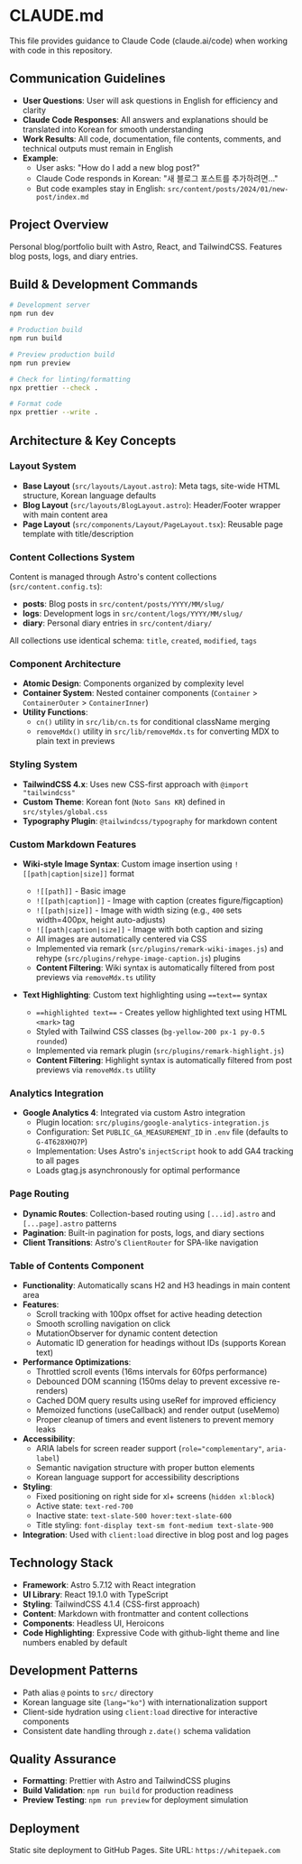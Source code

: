 # CLAUDE.md

This file provides guidance to Claude Code (claude.ai/code) when working with code in this repository.

## Communication Guidelines
- **User Questions**: User will ask questions in English for efficiency and clarity
- **Claude Code Responses**: All answers and explanations should be translated into Korean for smooth understanding
- **Work Results**: All code, documentation, file contents, comments, and technical outputs must remain in English
- **Example**: 
  - User asks: "How do I add a new blog post?"
  - Claude Code responds in Korean: "새 블로그 포스트를 추가하려면..."
  - But code examples stay in English: `src/content/posts/2024/01/new-post/index.md`

## Project Overview
Personal blog/portfolio built with Astro, React, and TailwindCSS. Features blog posts, logs, and diary entries.

## Build & Development Commands
```bash
# Development server
npm run dev

# Production build
npm run build

# Preview production build
npm run preview

# Check for linting/formatting
npx prettier --check .

# Format code
npx prettier --write .
```

## Architecture & Key Concepts

### Layout System
- **Base Layout** (`src/layouts/Layout.astro`): Meta tags, site-wide HTML structure, Korean language defaults
- **Blog Layout** (`src/layouts/BlogLayout.astro`): Header/Footer wrapper with main content area
- **Page Layout** (`src/components/Layout/PageLayout.tsx`): Reusable page template with title/description

### Content Collections System
Content is managed through Astro's content collections (`src/content.config.ts`):
- **posts**: Blog posts in `src/content/posts/YYYY/MM/slug/`
- **logs**: Development logs in `src/content/logs/YYYY/MM/slug/`
- **diary**: Personal diary entries in `src/content/diary/`

All collections use identical schema: `title`, `created`, `modified`, `tags`

### Component Architecture
- **Atomic Design**: Components organized by complexity level
- **Container System**: Nested container components (`Container` > `ContainerOuter` > `ContainerInner`)
- **Utility Functions**: 
  - `cn()` utility in `src/lib/cn.ts` for conditional className merging
  - `removeMdx()` utility in `src/lib/removeMdx.ts` for converting MDX to plain text in previews

### Styling System
- **TailwindCSS 4.x**: Uses new CSS-first approach with `@import "tailwindcss"`
- **Custom Theme**: Korean font (`Noto Sans KR`) defined in `src/styles/global.css`
- **Typography Plugin**: `@tailwindcss/typography` for markdown content

### Custom Markdown Features
- **Wiki-style Image Syntax**: Custom image insertion using `![[path|caption|size]]` format
  - `![[path]]` - Basic image
  - `![[path|caption]]` - Image with caption (creates figure/figcaption)
  - `![[path|size]]` - Image with width sizing (e.g., `400` sets width=400px, height auto-adjusts)
  - `![[path|caption|size]]` - Image with both caption and sizing
  - All images are automatically centered via CSS
  - Implemented via remark (`src/plugins/remark-wiki-images.js`) and rehype (`src/plugins/rehype-image-caption.js`) plugins
  - **Content Filtering**: Wiki syntax is automatically filtered from post previews via `removeMdx.ts` utility

- **Text Highlighting**: Custom text highlighting using `==text==` syntax
  - `==highlighted text==` - Creates yellow highlighted text using HTML `<mark>` tag
  - Styled with Tailwind CSS classes (`bg-yellow-200 px-1 py-0.5 rounded`)
  - Implemented via remark plugin (`src/plugins/remark-highlight.js`)
  - **Content Filtering**: Highlight syntax is automatically filtered from post previews via `removeMdx.ts` utility

### Analytics Integration
- **Google Analytics 4**: Integrated via custom Astro integration
  - Plugin location: `src/plugins/google-analytics-integration.js`
  - Configuration: Set `PUBLIC_GA_MEASUREMENT_ID` in `.env` file (defaults to `G-4T628XHQ7P`)
  - Implementation: Uses Astro's `injectScript` hook to add GA4 tracking to all pages
  - Loads gtag.js asynchronously for optimal performance

### Page Routing
- **Dynamic Routes**: Collection-based routing using `[...id].astro` and `[...page].astro` patterns
- **Pagination**: Built-in pagination for posts, logs, and diary sections
- **Client Transitions**: Astro's `ClientRouter` for SPA-like navigation

### Table of Contents Component
- **Functionality**: Automatically scans H2 and H3 headings in main content area
- **Features**: 
  - Scroll tracking with 100px offset for active heading detection
  - Smooth scrolling navigation on click
  - MutationObserver for dynamic content detection
  - Automatic ID generation for headings without IDs (supports Korean text)
- **Performance Optimizations**: 
  - Throttled scroll events (16ms intervals for 60fps performance)
  - Debounced DOM scanning (150ms delay to prevent excessive re-renders)
  - Cached DOM query results using useRef for improved efficiency
  - Memoized functions (useCallback) and render output (useMemo)
  - Proper cleanup of timers and event listeners to prevent memory leaks
- **Accessibility**: 
  - ARIA labels for screen reader support (`role="complementary"`, `aria-label`)
  - Semantic navigation structure with proper button elements
  - Korean language support for accessibility descriptions
- **Styling**: 
  - Fixed positioning on right side for xl+ screens (`hidden xl:block`)
  - Active state: `text-red-700`
  - Inactive state: `text-slate-500 hover:text-slate-600`
  - Title styling: `font-display text-sm font-medium text-slate-900`
- **Integration**: Used with `client:load` directive in blog post and log pages

## Technology Stack
- **Framework**: Astro 5.7.12 with React integration
- **UI Library**: React 19.1.0 with TypeScript
- **Styling**: TailwindCSS 4.1.4 (CSS-first approach)
- **Content**: Markdown with frontmatter and content collections
- **Components**: Headless UI, Heroicons
- **Code Highlighting**: Expressive Code with github-light theme and line numbers enabled by default

## Development Patterns
- Path alias `@` points to `src/` directory
- Korean language site (`lang="ko"`) with internationalization support
- Client-side hydration using `client:load` directive for interactive components
- Consistent date handling through `z.date()` schema validation

## Quality Assurance
- **Formatting**: Prettier with Astro and TailwindCSS plugins
- **Build Validation**: `npm run build` for production readiness
- **Preview Testing**: `npm run preview` for deployment simulation

## Deployment
Static site deployment to GitHub Pages. Site URL: `https://whitepaek.com`